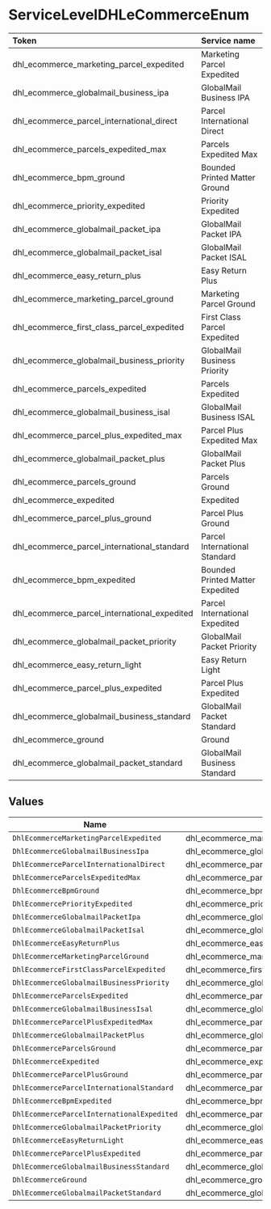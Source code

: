 # ServiceLevelDHLeCommerceEnum

|Token | Service name|
|:---|:---|
| dhl_ecommerce_marketing_parcel_expedited | Marketing Parcel Expedited|
| dhl_ecommerce_globalmail_business_ipa | GlobalMail Business IPA|
| dhl_ecommerce_parcel_international_direct | Parcel International Direct|
| dhl_ecommerce_parcels_expedited_max | Parcels Expedited Max|
| dhl_ecommerce_bpm_ground | Bounded Printed Matter Ground|
| dhl_ecommerce_priority_expedited | Priority Expedited|
| dhl_ecommerce_globalmail_packet_ipa | GlobalMail Packet IPA|
| dhl_ecommerce_globalmail_packet_isal | GlobalMail Packet ISAL|
| dhl_ecommerce_easy_return_plus | Easy Return Plus|
| dhl_ecommerce_marketing_parcel_ground | Marketing Parcel Ground|
| dhl_ecommerce_first_class_parcel_expedited | First Class Parcel Expedited|
| dhl_ecommerce_globalmail_business_priority | GlobalMail Business Priority|
| dhl_ecommerce_parcels_expedited | Parcels Expedited|
| dhl_ecommerce_globalmail_business_isal | GlobalMail Business ISAL|
| dhl_ecommerce_parcel_plus_expedited_max | Parcel Plus Expedited Max|
| dhl_ecommerce_globalmail_packet_plus | GlobalMail Packet Plus|
| dhl_ecommerce_parcels_ground | Parcels Ground|
| dhl_ecommerce_expedited | Expedited|
| dhl_ecommerce_parcel_plus_ground | Parcel Plus Ground|
| dhl_ecommerce_parcel_international_standard | Parcel International Standard|
| dhl_ecommerce_bpm_expedited | Bounded Printed Matter Expedited|
| dhl_ecommerce_parcel_international_expedited | Parcel International Expedited|
| dhl_ecommerce_globalmail_packet_priority | GlobalMail Packet Priority|
| dhl_ecommerce_easy_return_light | Easy Return Light|
| dhl_ecommerce_parcel_plus_expedited | Parcel Plus Expedited|
| dhl_ecommerce_globalmail_business_standard | GlobalMail Packet Standard|
| dhl_ecommerce_ground | Ground|
| dhl_ecommerce_globalmail_packet_standard | GlobalMail Business Standard|



## Values

| Name                                         | Value                                        |
| -------------------------------------------- | -------------------------------------------- |
| `DhlEcommerceMarketingParcelExpedited`       | dhl_ecommerce_marketing_parcel_expedited     |
| `DhlEcommerceGlobalmailBusinessIpa`          | dhl_ecommerce_globalmail_business_ipa        |
| `DhlEcommerceParcelInternationalDirect`      | dhl_ecommerce_parcel_international_direct    |
| `DhlEcommerceParcelsExpeditedMax`            | dhl_ecommerce_parcels_expedited_max          |
| `DhlEcommerceBpmGround`                      | dhl_ecommerce_bpm_ground                     |
| `DhlEcommercePriorityExpedited`              | dhl_ecommerce_priority_expedited             |
| `DhlEcommerceGlobalmailPacketIpa`            | dhl_ecommerce_globalmail_packet_ipa          |
| `DhlEcommerceGlobalmailPacketIsal`           | dhl_ecommerce_globalmail_packet_isal         |
| `DhlEcommerceEasyReturnPlus`                 | dhl_ecommerce_easy_return_plus               |
| `DhlEcommerceMarketingParcelGround`          | dhl_ecommerce_marketing_parcel_ground        |
| `DhlEcommerceFirstClassParcelExpedited`      | dhl_ecommerce_first_class_parcel_expedited   |
| `DhlEcommerceGlobalmailBusinessPriority`     | dhl_ecommerce_globalmail_business_priority   |
| `DhlEcommerceParcelsExpedited`               | dhl_ecommerce_parcels_expedited              |
| `DhlEcommerceGlobalmailBusinessIsal`         | dhl_ecommerce_globalmail_business_isal       |
| `DhlEcommerceParcelPlusExpeditedMax`         | dhl_ecommerce_parcel_plus_expedited_max      |
| `DhlEcommerceGlobalmailPacketPlus`           | dhl_ecommerce_globalmail_packet_plus         |
| `DhlEcommerceParcelsGround`                  | dhl_ecommerce_parcels_ground                 |
| `DhlEcommerceExpedited`                      | dhl_ecommerce_expedited                      |
| `DhlEcommerceParcelPlusGround`               | dhl_ecommerce_parcel_plus_ground             |
| `DhlEcommerceParcelInternationalStandard`    | dhl_ecommerce_parcel_international_standard  |
| `DhlEcommerceBpmExpedited`                   | dhl_ecommerce_bpm_expedited                  |
| `DhlEcommerceParcelInternationalExpedited`   | dhl_ecommerce_parcel_international_expedited |
| `DhlEcommerceGlobalmailPacketPriority`       | dhl_ecommerce_globalmail_packet_priority     |
| `DhlEcommerceEasyReturnLight`                | dhl_ecommerce_easy_return_light              |
| `DhlEcommerceParcelPlusExpedited`            | dhl_ecommerce_parcel_plus_expedited          |
| `DhlEcommerceGlobalmailBusinessStandard`     | dhl_ecommerce_globalmail_business_standard   |
| `DhlEcommerceGround`                         | dhl_ecommerce_ground                         |
| `DhlEcommerceGlobalmailPacketStandard`       | dhl_ecommerce_globalmail_packet_standard     |